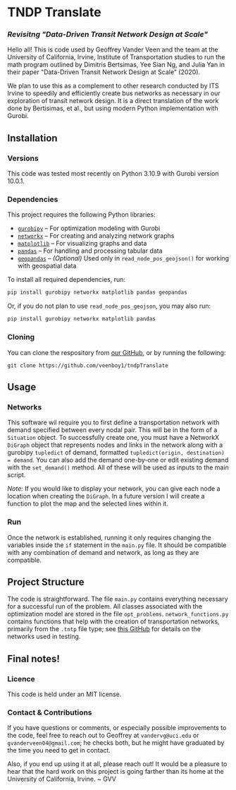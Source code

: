 # TNDP Translate
### *Revisitng "Data-Driven Transit Network Design at Scale"*

Hello all! This is code used by Geoffrey Vander Veen and the team at the University of California, Irvine, Institute of Transportation studies to run the math program outlined by Dimitris Bertsimas, Yee Sian Ng, and Julia Yan in their paper "Data-Driven Transit Network Design at Scale" (2020). 

We plan to use this as a complement to other research conducted by ITS Irvine to speedily and efficiently create bus networks as necessary in our exploration of transit network design. It is a direct translation of the work done by Bertisimas, et al., but using modern Python implementation with Gurobi.  

## Installation 
### Versions
This code was tested most recently on Python 3.10.9 with Gurobi version 10.0.1.

### Dependencies

This project requires the following Python libraries:

- [`gurobipy`](https://www.gurobi.com/documentation/) – For optimization modeling with Gurobi
- [`networkx`](https://networkx.org/) – For creating and analyzing network graphs
- [`matplotlib`](https://matplotlib.org/) – For visualizing graphs and data
- [`pandas`](https://pandas.pydata.org/) – For handling and processing tabular data
- [`geopandas`](https://geopandas.org/) – *(Optional)* Used only in `read_node_pos_geojson()` for working with geospatial data

To install all required dependencies, run:  
```sh
pip install gurobipy networkx matplotlib pandas geopandas
```
Or, if you do not plan to use `read_node_pos_geojson`, you may also run: 
```sh
pip install gurobipy networkx matplotlib pandas 
```

### Cloning 

You can clone the respository from [our GitHub](https://github.com/veenboy1/tndpTranslate), or by running the following: 

```shell
git clone https://github.com/veenboy1/tndpTranslate
```

## Usage 

### Networks

This software wil require you to first define a transportation network with demand specified between every nodal pair. This will be in the form of a `Situation` object. To successfully create one, you must have a NetworkX `DiGraph` object that represents nodes and links in the network along with a gurobipy `tupledict` of demand, formatted `tupledict(origin, destination) = demand`. You can also add the demand one-by-one or edit existing demand with the `set_demand()` method. All of these will be used as inputs to the main script. 

*Note:* If you would like to display your network, you can give each node a location when creating the `DiGraph`. In a future version I will create a function to plot the map and the selected lines within it. 

### Run

Once the network is established, running it only requires changing the variables inside the `if` statement in the `main.py` file. It should be compatible with any combination of demand and network, as long as they are compatible. 

## Project Structure 

The code is straightforward. The file `main.py` contains everything necessary for a successful run of the problem. All classes associated with the optimization model are stored in the file `opt_problems`. `network_functions.py` contains functions that help with the creation of transportation networks, primarily from the `.tntp` file type; see [this GitHub](http://www.bgu.ac.il/~bargera/tntp/) for details on the networks used in testing.

## Final notes!

### Licence 

This code is held under an MIT license. 

### Contact & Contributions 

If you have questions or comments, or especially possible improvements to the code, feel free to reach out to Geoffrey at `vandervg@uci.edu` or `gvanderveen04@gmail.com`; he checks both, but he might have graduated by the time you need to get in contact. 

Also, if you end up using it at all, please reach out! It would be a pleasure to hear that the hard work on this project is going farther than its home at the University of California, Irvine. _~_ GVV 
